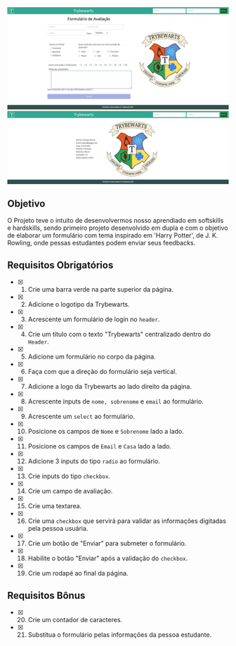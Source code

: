 ![Tela principal do Projeto](/tela1.png)
![Tela secundária do Projeto](/tela2.png)

## Objetivo
O Projeto teve o intuito de desenvolvermos nosso aprendiado em softskills e hardskills, sendo primeiro projeto desenvolvido em dupla e com o objetivo de elaborar um formulário com tema inspirado em 'Harry Potter', de J. K. Rowling, onde pessas estudantes podem enviar seus feedbacks.
## Requisitos Obrigatórios
- [x] 1. Crie uma barra verde na parte superior da página.
- [x] 2. Adicione o logotipo da Trybewarts.
- [x] 3. Acrescente um formulário de login no `header`.
- [x] 4. Crie um título com o texto "Trybewarts" centralizado dentro do `Header`.
- [x] 5. Adicione um formulário no corpo da página.
- [x] 6. Faça com que a direção do formulário seja vertical.
- [x] 7. Adicione a logo da Trybewarts ao lado direito da página.
- [x] 8. Acrescente inputs de `nome, sobrenome` e `email` ao formulário.
- [x] 9. Acrescente um `select` ao formulário.
- [x] 10. Posicione os campos de `Nome` e `Sobrenome` lado a lado.
- [x] 11. Posicione os campos de `Email` e `Casa` lado a lado.
- [x] 12. Adicione 3 inputs do tipo `radio` ao formulário.
- [x] 13. Crie inputs do tipo `checkbox`.
- [x] 14. Crie um campo de avaliação.
- [x] 15. Crie uma textarea.
- [x] 16. Crie uma `checkbox` que servirá para validar as informações digitadas pela pessoa usuária.
- [x] 17. Crie um botão de "Enviar" para submeter o formulário.
- [x] 18. Habilite o botão "Enviar" após a validação do `checkbox`.
- [x] 19. Crie um rodapé ao final da página.
## Requisitos Bônus
- [x] 20. Crie um contador de caracteres.
- [x] 21. Substitua o formulário pelas informações da pessoa estudante.

